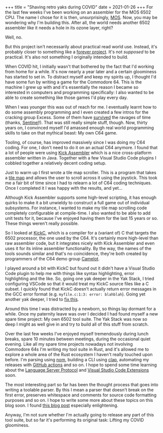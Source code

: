 +++
title = "Shaving retro yaks during COVID"
date = 2021-01-26
+++
For the last few weeks I've been working on an assembler for the MOS 6502 CPU.
The name I chose for it is then, unsurprisingly, [MOS](https://mos.datatra.sh). Now, you may be wondering why I'm building this. After all, the world needs another 6502 assembler like it needs a hole in its ozone layer, right?

Well, no.

But this project isn't necessarily about practical read world use. Instead, it's probably closer to something like a [forever project](https://heredragonsabound.blogspot.com/2020/02/the-forever-project.html). It's not _supposed_ to be practical. It's also not something I originally intended to build.

When COVID hit, I initially wasn't that bothered by the fact that I'd working from home for a while. It's now nearly a year later and a certain gloominess has started to set in. To distract myself and keep my spirits up, I thought I'd have some fun by writing a game for the Commodore 64. This is the machine I grew up with and it's essentially the reason I became so interested in computers and programming specifically: I also wanted to be able to create something like those games I'd play every day.

When I was younger this was out of reach for me. I eventually learnt how to do some assembly programming and I even created a few intros for the cracking group Excess. Some of them have [survived](https://csdb.dk/scener/?id=6698) the ravages of time (thanks, [Sentinel](https://csdb.dk/scener/?id=903)!). That was still really simple stuff, though. Now, thirty years on, I convinced myself I'd amassed enough real world programming skills to take on that mythical beast: My own C64 game.

Tooling, of course, has improved massively since I was doing my C64 coding. For one, I don't need to do it on an actual C64 anymore. I found that a lot of people were using [Kick Assembler](http://theweb.dk/KickAssembler/Main.html) which is a nice cross-platform assembler written in Java. Together with a few Visual Studio Code plugins I cobbled together a relatively decent coding setup.

Just to warm up I first wrote a tile map scroller. This is a program that takes a [tile map](https://en.wikipedia.org/wiki/Tile-based_video_game) and allows the user to scroll across it using the joystick. This took me a fair bit of time since I had to relearn a lot of C64 coding techniques. Once I completed it I was happy with the results, and yet...

Although Kick Assembler supports some high-level scripting, it has enough quirks to make it a bit unwieldy to construct a full game out of individual subsystems. For instance, I wanted to make my tile map scrolling code completely configurable at compile-time. I also wanted to be able to add unit tests for it, because I've enjoyed having them for the last 15 years or so. These things weren't really possible.

So I looked at [KickC](https://gitlab.com/camelot/kickc), which is a compiler for a (variant of) C that targets the 6502 processor, the one used by the C64. It's certainly more high-level than raw assembler code, but it integrates nicely with Kick Assembler and even uses it for its inline assembler functionality. By the way, the names of the tools sounds similar and that's no coincidence, they're both created by programmers of the C64 demo group [Camelot](https://csdb.dk/group/?id=227).

I played around a bit with KickC but found out it didn't have a Visual Studio Code plugin to help me with things like syntax highlighting, error highlighting and the like. So, going one yak deeper in the Yak Stack, I tried configuring VSCode so that it would treat my KickC source files like a C subset. I quickly found that KickC doesn't actually return error messages in the GCC error format (e.g. `myfile.c:1:3: error: blahblah`). Going yet another yak deeper, I tried to [fix this](https://gitlab.com/camelot/kickc/-/merge_requests/1).

Around this time I was distracted by a newborn, so things lay dormant for a while. Once my paternity leave was over I decided I had found myself a new spare time project: My own 6502 tool suite. The Yak Stack was now so deep I might as well give in and try to build all of this stuff from scratch.

Over the last few weeks I've enjoyed myself tremendously during lunch breaks, spare 10 minutes between meetings, during the occasional quiet evening. Like all my spare time projects nowadays not involving Commodore 64s I'm writing my tool suite in Rust, and it's allowed me to explore a whole area of the Rust ecosystem I haven't really touched upon before. I'm parsing using [nom](https://github.com/Geal/nom), building a CLI using [clap](https://github.com/clap-rs/clap), automating my releases with [GitHub actions](https://docs.github.com/en/actions) and so on. I hope to spend some time learning about the [Language Server Protocol](https://microsoft.github.io/language-server-protocol/) and [Visual Studio Code Extensions](https://code.visualstudio.com/api/extension-guides/overview) soon.

The most interesting part so far has been the thought process that goes into writing a toolable parser. By this I mean a parser that doesn't break on the first error, preserves whitespace and comments for source code formatting purposes and so on. I hope to write some more about these topics on this blog soon. I found [this blog post](https://www.eyalkalderon.com/nom-error-recovery/) especially enlightening.

Anyway, I'm not sure whether I'm actually going to release any part of this tool suite, but so far it's performing its original task: Lifting my COVID gloominess.